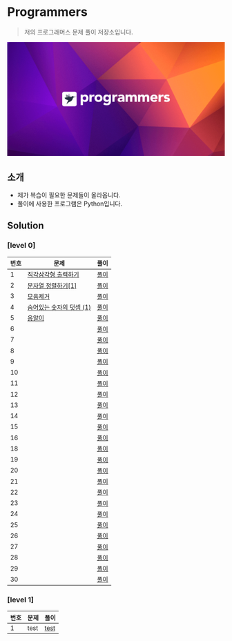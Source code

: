 # Programmers
> 저의 프로그래머스 문제 풀이 저장소입니다.

![background](./background.png)

## 소개
- 제가 복습이 필요한 문제들이 올라옵니다.
- 풀이에 사용한 프로그램은 Python입니다.

## Solution

### [level 0]
|번호|문제|풀이|
|---|---|---|
|1|[직각삼각형 출력하기](https://school.programmers.co.kr/learn/courses/30/lessons/120823?language=python3)|[풀이](https://github.com/Fccbcc/Programmers-test/blob/main/Level-0/%EC%A7%81%EA%B0%81%EC%82%BC%EA%B0%81%ED%98%95%20%EC%B6%9C%EB%A0%A5%ED%95%98%EA%B8%B0.py)|
|2|[문자열 정렬하기[1]](https://school.programmers.co.kr/learn/courses/30/lessons/120850)|[풀이](https://github.com/Fccbcc/Programmers-test/blob/main/Level-0/%EB%AC%B8%EC%9E%90%EC%97%B4%20%EC%A0%95%EB%A0%AC%ED%95%98%EA%B8%B0(1).py)|
|3|[모음제거](https://school.programmers.co.kr/learn/courses/30/lessons/120849)|[풀이](https://github.com/Fccbcc/Programmers-test/blob/main/Level-0/%EB%AA%A8%EC%9D%8C%EC%A0%9C%EA%B1%B0.py)|
|4|[숨어있는 숫자의 덧셈 (1)](https://school.programmers.co.kr/learn/courses/30/lessons/120851)|[풀이](https://github.com/Fccbcc/Programmers-test/blob/main/Level-0/%EC%88%A8%EC%96%B4%EC%9E%88%EB%8A%94%20%EC%88%AB%EC%9E%90%EC%9D%98%20%EB%8D%A7%EC%85%88%20(1).py)|
|5|[옹알이](https://school.programmers.co.kr/learn/courses/30/lessons/120956)|[풀이](https://github.com/Fccbcc/Programmers-test/blob/main/Level-0/%EC%98%B9%EC%95%8C%EC%9D%B4.py)|
|6|[]()|[풀이]()|
|7|[]()|[풀이]()|
|8|[]()|[풀이]()|
|9|[]()|[풀이]()|
|10|[]()|[풀이]()|
|11|[]()|[풀이]()|
|12|[]()|[풀이]()|
|13|[]()|[풀이]()|
|14|[]()|[풀이]()|
|15|[]()|[풀이]()|
|16|[]()|[풀이]()|
|18|[]()|[풀이]()|
|19|[]()|[풀이]()|
|20|[]()|[풀이]()|
|21|[]()|[풀이]()|
|22|[]()|[풀이]()|
|23|[]()|[풀이]()|
|24|[]()|[풀이]()|
|25|[]()|[풀이]()|
|26|[]()|[풀이]()|
|27|[]()|[풀이]()|
|28|[]()|[풀이]()|
|29|[]()|[풀이]()|
|30|[]()|[풀이]()|


### [level 1]
|번호|문제|풀이|
|---|---|---|
|1|test|[test](https://github.com/Fccbcc/Programmers-test/blob/main/Level-1/test-1)|
